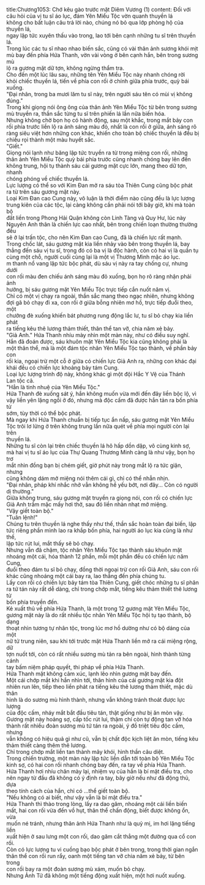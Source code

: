 title:Chương1053: Chớ kêu gào trước mặt Diêm Vương (1)
content:
Đối với câu hỏi của vị tu sĩ áo lục, đám Yên Miểu Tộc vờn quanh thuyền lá<br>không cho bất luận câu trả lời nào, chúng nó bỏ qua lớp phòng hộ của thuyền lá,<br>ngay lập tức xuyên thấu vào trong, lao tới bên cạnh những tu sĩ trên thuyền lá.<br>Trong lúc các tu sĩ nhao nhao biến sắc, cũng có vài thân ảnh sương khói mịt<br>mù bay đến phía Hứa Thanh, vờn vài vòng ở bên cạnh hắn, bên trong sương mù<br>lộ ra gương mặt dữ tợn, không ngừng thẩm tra.<br>Cho đến một lúc lâu sau, những tên Yên Miểu Tộc này nhanh chóng rời<br>khỏi chiếc thuyền lá, tiến về phía con rối ở chính giữa phía trước, quỳ bái<br>xuống.<br>"Đại nhân, trong ba mươi lăm tu sĩ này, trên người sáu tên có mùi vị không<br>đúng."<br>Trong khi giọng nói ông ông của thân ảnh Yên Miểu Tộc từ bên trong sương<br>mù truyền ra, thần sắc từng tu sĩ trên phiến lá lần nữa biến hóa.<br>Nhưng không chờ bọn họ có hành động, sau một khắc, trong mắt bảy con<br>rối phía trước liền lộ ra ánh sáng màu đỏ, nhất là con rối ở giữa, ánh sáng rõ<br>ràng siêu việt hơn những con khác, khiến cho toàn bộ chiếc thuyền lá đều bị<br>chiếu rọi thành một màu huyết sắc.<br>"Giết."<br>Giọng nói lạnh như băng lập tức truyền ra từ trong miệng con rối, những<br>thân ảnh Yên Miểu Tộc quỳ bái phía trước cũng nhanh chóng bay lên đến<br>không trung, hội tụ thành sáu cái gương mặt cực lớn, mang theo dữ tợn, nhanh<br>chóng phóng về chiếc thuyền lá.<br>Lực lượng có thể so với Kim Đan mở ra sáu tòa Thiên Cung cũng bộc phát<br>ra từ trên sáu gương mặt này.<br>Loại Kim Đan cao Cung này, vô luận là thời điểm nào cũng đều là lực lượng<br>trung kiên của các tộc, lại càng không cần phải nói tới bây giờ, khi mà toàn bộ<br>đất liền trong Phong Hải Quận không còn Linh Tàng và Quy Hư, lúc này<br>Nguyên Anh thân là chiến lực cao nhất, bên trong chiến loạn thường thường đều<br>sẽ ở lại trấn tộc, cho nên Kim Đan cao Cung, đã là chiến lực rất mạnh.<br>Trong chốc lát, sáu gương mặt kia liền nhảy vào bên trong thuyền lá, bay<br>thẳng đến sáu vị tu sĩ, trong đó có ba vị là độc hành, còn có hai vị là quần tụ<br>cùng một chỗ, người cuối cùng lại là một vị Thương Minh mặc áo lục.<br>m thanh nổ vang lập tức bộc phát, dù sáu vị này ra tay chống cự, nhưng dưới<br>con rối màu đen chiếu ánh sáng màu đỏ xuống, bọn họ rõ ràng nhận phải ảnh<br>hưởng, bị sáu gương mặt Yên Miểu Tộc trực tiếp cắn nuốt năm vị.<br>Chỉ có một vị chạy ra ngoài, thần sắc mang theo ngạc nhiên, nhưng không<br>đợi gã bỏ chạy đi xa, con rối ở giữa bỗng nhiên mơ hồ, trực tiếp đuổi theo, một<br>chưởng đè xuống khiến bát phương rung động lắc lư, tu sĩ bỏ chạy kia liền phát<br>ra tiếng kêu thê lương thảm thiết, thân thể tan vỡ, chia năm xẻ bảy.<br>"Giả Anh." Hứa Thanh nhíu mày nhìn một màn này, như có điều suy nghĩ.<br>Hắn đã đoán được, sáu khuôn mặt Yên Miểu Tộc kia cũng không phải là<br>một thân thể, mà là một đám tộc nhân Yên Miểu Tộc tạo thành, về phần bảy con<br>rối kia, ngoại trừ một cỗ ở giữa có chiến lực Giả Anh ra, những con khác đại<br>khái đều có chiến lực khoảng bảy tám Cung.<br>Loại lực lượng trình độ này, không khác gì một đội Hắc Y Vệ của Thánh<br>Lan tộc cả.<br>"Hẳn là tinh nhuệ của Yên Miểu Tộc."<br>Hứa Thanh đè xuống sát ý, hắn không muốn vừa mới đến đây liền bộc lộ, vì<br>vậy liền yên lặng ngồi ở đó, nhưng mà độc cấm đã được hắn tản ra bốn phía từ<br>sớm, tùy thời có thể bộc phát.<br>Mà ngay khi Hứa Thanh chuẩn bị tiếp tục ẩn nấp, sáu gương mặt Yên Miểu<br>Tộc trôi lơ lửng ở trên không trung lần nữa quét về phía mọi người còn lại trên<br>thuyền lá.<br>Những tu sĩ còn lại trên chiếc thuyền lá hô hấp dồn dập, vô cùng kinh sợ,<br>mà hai vị tu sĩ áo lục của Thự Quang Thương Minh càng là như vậy, bọn họ trơ<br>mắt nhìn đồng bạn bị chém giết, giờ phút này trong mắt lộ ra tức giận, nhưng<br>cũng không dám mở miệng nói thêm cái gì, chỉ có thể nhẫn nhịn.<br>"Đại nhân, pháp khí nhắc nhở vẫn không hề yếu bớt, nơi đây... Còn có người<br>dị thường."<br>Giữa không trung, sáu gương mặt truyền ra giọng nói, con rối có chiến lực<br>Giả Anh trầm mặc mấy hơi thở, sau đó liền nhàn nhạt mở miệng.<br>"Vậy giết toàn bộ."<br>"Tuân lệnh!"<br>Chúng tu trên thuyền lá nghe thấy như thế, thần sắc hoàn toàn đại biến, lập<br>tức riêng phần mình lao ra khắp bốn phía, hai người áo lục kia cũng là như thế,<br>lập tức rút lui, mắt thấy sẽ bỏ chạy.<br>Nhưng vẫn đã chậm, tộc nhân Yên Miểu Tộc tạo thành sáu khuôn mặt<br>nhoáng một cái, hóa thành 12 phần, mỗi một phần đều có chiến lực năm Cung,<br>đuổi theo đám tu sĩ bỏ chạy, đồng thời ngoại trừ con rối Giả Anh, sáu con rối<br>khác cũng nhoáng một cái bay ra, lao thẳng đến phía chúng tu.<br>Lấy con rối có chiến lực bảy tám tòa Thiên Cung, giết chóc những tu sĩ phân<br>ra tứ tán này rất dễ dàng, chỉ trong chớp mắt, tiếng kêu thảm thiết thê lương từ<br>bốn phía truyền đến.<br>Kẻ xuất thủ về phía Hứa Thanh, là một trong 12 gương mặt Yên Miểu Tộc,<br>gương mặt này là do rất nhiều tộc nhân Yên Miểu Tộc hội tụ tạo thành, bộ dạng<br>thoạt nhìn tương tự nhân tộc, trong lúc mơ hồ dường như có bộ dáng của một<br>nữ tử trung niên, sau khi tới trước mặt Hứa Thanh liền mở ra cái miệng rộng, dữ<br>tợn nuốt tới, còn có rất nhiều sương mù tản ra bên ngoài, hình thành từng cánh<br>tay bấm niệm pháp quyết, thi pháp về phía Hứa Thanh.<br>Hứa Thanh mặt không cảm xúc, lạnh lẽo nhìn gương mặt bay đến.<br>Một cái chớp mắt khi hắn nhìn tới, thân hình của cái gương mặt kia đột<br>nhiên run lên, tiếp theo liền phát ra tiếng kêu thê lương thảm thiết, mặc dù thân<br>hình là do sương mù hình thành, nhưng vẫn không tránh thoát được lực lượng<br>của độc cấm, nháy mắt bắt đầu tiêu tán, thật giống như bị ăn mòn vậy.<br>Gương mặt này hoảng sợ, cấp tốc rút lui, thậm chí còn tự động tan vỡ hóa<br>thành rất nhiều đoàn sương mù tứ tán ra ngoài, ý đồ triệt tiêu độc cấm, nhưng<br>vẫn không có hiệu quả gì như cũ, vẫn bị chất độc kịch liệt ăn mòn, tiếng kêu<br>thảm thiết càng thêm thê lương.<br>Chỉ trong chớp mắt liền tan thành mây khói, hình thần câu diệt.<br>Trong chiến trường, một màn này lập tức liền dẫn tới toàn bộ Yên Miểu Tộc<br>kinh sợ, có hai con rối nhanh chóng bay đến, ra tay về phía Hứa Thanh.<br>Hứa Thanh hơi nhíu chân mày lại, nhiệm vụ của hắn là bí mật điều tra, cho<br>nên ngay từ đầu đã không có ý định ra tay, bây giờ nếu như đã động thủ, dựa<br>theo tính cách của hắn, chỉ có …thể giết toàn bộ.<br>"Nếu không có ai biết, như vậy vẫn là bí mật điều tra."<br>Hứa Thanh thì thào trong lòng, lấy ra dao găm, nhoáng một cái liền biến<br>mất, hai con rối vừa đến vồ hụt, thân thể chấn động, biết được không ổn, vừa<br>muốn né tránh, nhưng thân ảnh Hứa Thanh như là quỷ mị, im hơi lặng tiếng liền<br>xuất hiện ở sau lưng một con rối, dao găm cắt thẳng một đường qua cổ con rối.<br>Còn có lực lượng tu vi cuồng bạo bộc phát ở bên trong, trong thời gian ngắn<br>thân thể con rối run rẩy, oanh một tiếng tan vỡ chia năm xẻ bảy, từ bên trong<br>con rối bay ra một đoàn sương mù xám, muốn bỏ chạy.<br>Nhưng Ảnh Tử đã không một tiếng động xuất hiện, một hơi nuốt xuống.